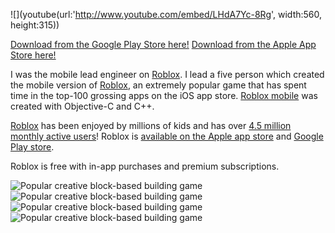 ![](youtube(url:'http://www.youtube.com/embed/LHdA7Yc-8Rg', width:560, height:315))

[Download from the Google Play Store here!][google-play-store]
[Download from the Apple App Store here!][app-store]

I was the mobile lead engineer on [Roblox][roblox]. I lead a five person which created the mobile version of [Roblox][roblox], an extremely popular game that has spent time in the top-100 grossing apps on the iOS app store. [Roblox mobile][app-store] was created with Objective-C and C++.

[Roblox][roblox] has been enjoyed by millions of kids and has over [4.5 million monthly active users][popularity]! Roblox is [available on the Apple app store][app-store] and [Google Play store][google-play-store].

Roblox is free with in-app purchases and premium subscriptions.

![Popular creative block-based building game](/content/images/roblox1.png')
![Popular creative block-based building game](/content/images/roblox3.png')
![Popular creative block-based building game](/content/images/roblox4.png')
![Popular creative block-based building game](/content/images/roblox2.png')

[roblox]: http://play.roblox.com/
[google-play-store]: http://play.google.com/store/apps/details?id=com.roblox.client
[app-store]: http://itunes.apple.com/us/app/roblox-mobile/id431946152/
[popularity]: http://blog.roblox.com/2014/09/the-post-summer-stats-wrapup/
